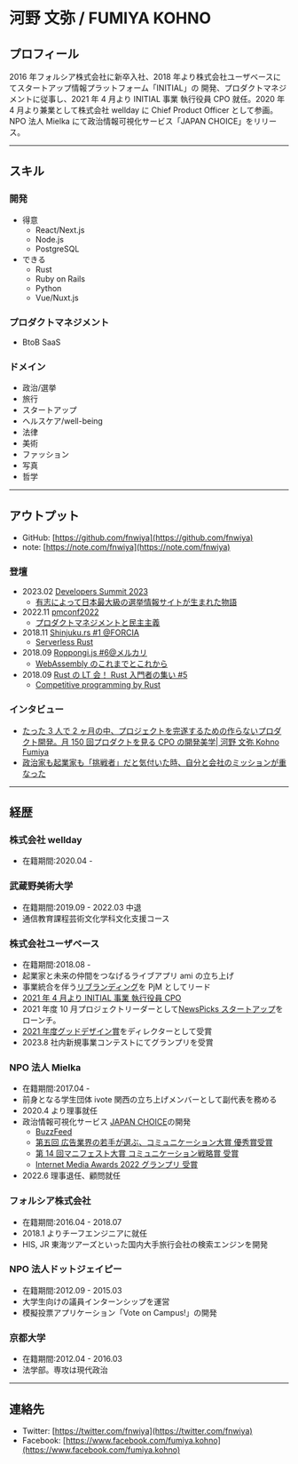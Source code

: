 # 河野 文弥 / FUMIYA KOHNO

## プロフィール

2016 年フォルシア株式会社に新卒入社、2018 年より株式会社ユーザベースにてスタートアップ情報プラットフォーム「INITIAL」の 開発、プロダクトマネジメントに従事し、2021 年 4 月より INITIAL 事業 執行役員 CPO 就任。2020 年 4 月より兼業として株式会社 wellday に Chief Product Officer として参画。  
NPO 法人 Mielka にて政治情報可視化サービス「JAPAN CHOICE」をリリース。

---

## スキル

### 開発

- 得意
  - React/Next.js
  - Node.js
  - PostgreSQL
- できる
  - Rust
  - Ruby on Rails
  - Python
  - Vue/Nuxt.js

### プロダクトマネジメント

- BtoB SaaS

### ドメイン

- 政治/選挙
- 旅行
- スタートアップ
- ヘルスケア/well-being
- 法律
- 美術
- ファッション
- 写真
- 哲学

---

## アウトプット

- GitHub: [https://github.com/fnwiya](https://github.com/fnwiya)
- note: [https://note.com/fnwiya](https://note.com/fnwiya)

### 登壇

- 2023.02 [Developers Summit 2023](https://event.shoeisha.jp/devsumi/20230209/session/4178)
  - [有志によって日本最大級の選挙情報サイトが生まれた物語](https://docs.google.com/presentation/d/1CrpdaUslHJ04H6h89MnE6uIknmeinmzup6GvvLNpqAE/edit?usp=sharing)
- 2022.11 [pmconf2022](https://2022.pmconf.jp/session/NXN1Du4s)
  - [プロダクトマネジメントと民主主義](https://speakerdeck.com/fnwiya/20221102-pmconf-b1-hurotakutomanesimentotomin-zhu-zhu-yi)
- 2018.11 [Shinjuku.rs #1 @FORCIA](https://forcia.connpass.com/event/105485/)
  - [Serverless Rust](https://speakerdeck.com/fnwiya/serverless-rust)
- 2018.09 [Roppongi.js #6@メルカリ](https://roppongi-js.connpass.com/event/98983/)
  - [WebAssembly のこれまでとこれから](https://speakerdeck.com/fnwiya/webassembly-future)
- 2018.09 [Rust の LT 会！ Rust 入門者の集い #5](https://rust.connpass.com/event/92821/)
  - [Competitive programming by Rust](https://speakerdeck.com/fnwiya/competitive-programming-by-rust)

### インタビュー

- [たった 3 人で 2 ヶ月の中、プロジェクトを完遂するための作らないプロダクト開発。月 150 回プロダクトを見る CPO の開発美学| 河野 文弥 Kohno Fumiya](https://note.com/boulder2019/n/ndf7f7413fb69)
- [政治家も起業家も「挑戦者」だと気付いた時、自分と会社のミッションが重なった](https://www.wantedly.com/companies/uzabase-inc/post_articles/182190)

---

## 経歴

### 株式会社 wellday

- 在籍期間:2020.04 -

### 武蔵野美術大学

- 在籍期間:2019.09 - 2022.03 中退
- 通信教育課程芸術文化学科文化支援コース

### 株式会社ユーザベース

- 在籍期間:2018.08 -
- 起業家と未来の仲間をつなげるライブアプリ ami の立ち上げ
- 事業統合を伴う[リブランディング](https://www.uzabase.com/jp/news/initial-release/)を PjM としてリード
- [2021 年 4 月より INITIAL 事業 執行役員 CPO](https://www.uzabase.com/jp/news/uzabase-forcas-initial-new-leaders/)
- 2021 年度 10 月プロジェクトリーダーとして[NewsPicks スタートアップ](https://www.uzabase.com/jp/news/newspicksstartup/)をローンチ。
- [2021 年度グッドデザイン賞](https://www.uzabase.com/jp/news/initial-gooddesign-award-2021/)をディレクターとして受賞
- 2023.8 社内新規事業コンテストにてグランプリを受賞

### NPO 法人 Mielka

- 在籍期間:2017.04 -
- 前身となる学生団体 ivote 関西の立ち上げメンバーとして副代表を務める
- 2020.4 より理事就任
- 政治情報可視化サービス [JAPAN CHOICE](http://japanchoice.jp/)の開発
  - [BuzzFeed](https://www.buzzfeed.com/jp/harunayamazaki/japan-choice)
  - [第五回 広告業界の若手が選ぶ、コミュニケーション大賞 優秀賞受賞](http://www.jaaa.ne.jp/wp-content/uploads/2018/04/5603d76ba848cb962fb260253f8e7925.pdf)
  - [第 14 回マニフェスト大賞 コミュニケーション戦略賞 受賞](http://www.local-manifesto.jp/manifestoaward/docs/2019100300024/)
  - [Internet Media Awards 2022 グランプリ 受賞](https://jima.media/ima2022/list-of-awards/)
- 2022.6 理事退任、顧問就任

### フォルシア株式会社

- 在籍期間:2016.04 - 2018.07
- 2018.1 よりチーフエンジニアに就任
- HIS, JR 東海ツアーズといった国内大手旅行会社の検索エンジンを開発

### NPO 法人ドットジェイピー

- 在籍期間:2012.09 - 2015.03
- 大学生向けの議員インターンシップを運営
- 模擬投票アプリケーション「Vote on Campus!」の開発

### 京都大学

- 在籍期間:2012.04 - 2016.03
- 法学部。専攻は現代政治

---

## 連絡先

- Twitter: [https://twitter.com/fnwiya](https://twitter.com/fnwiya)
- Facebook: [https://www.facebook.com/fumiya.kohno](https://www.facebook.com/fumiya.kohno)
